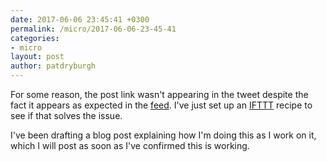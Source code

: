 ```yaml
---
date: 2017-06-06 23:45:41 +0300
permalink: /micro/2017-06-06-23-45-41
categories:
- micro
layout: post
author: patdryburgh
---
```


For some reason, the post link wasn't appearing in the tweet despite the fact it appears as expected in the [feed](http://feed.patdryburgh.com/twitter). I've just set up an [IFTTT](http://ifttt.com) recipe to see if that solves the issue.

I've been drafting a blog post explaining how I'm doing this as I work on it, which I will post as soon as I've confirmed this is working.